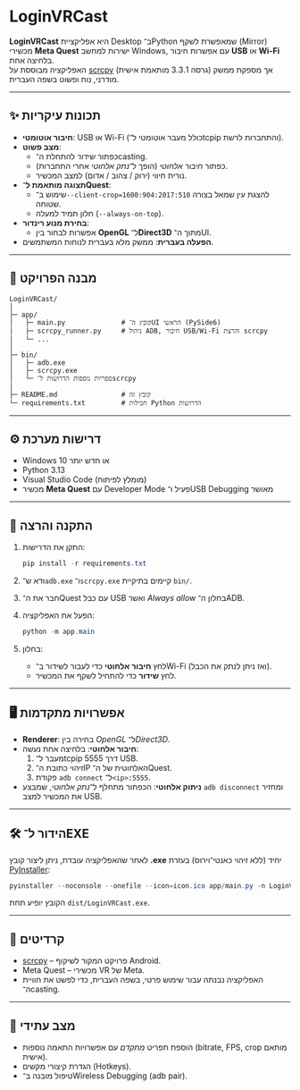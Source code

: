 # LoginVRCast

**LoginVRCast** היא אפליקציית Desktop ב־Python שמאפשרת לשקף (Mirror) מכשירי **Meta Quest** ישירות למחשב Windows, עם אפשרות חיבור **USB** או **Wi-Fi** בלחיצה אחת.  
האפליקציה מבוססת על [scrcpy](https://github.com/Genymobile/scrcpy) (גרסה 3.3.1 מותאמת אישית) אך מספקת ממשק מודרני, נוח ופשוט בשפה העברית.

---

## ✨ תכונות עיקריות

- **חיבור אוטומטי**: USB או Wi-Fi (כולל מעבר אוטומטי ל־tcpip והתחברות לרשת).
- **מצב פשוט**:
  - כפתור *שידור* להתחלת ה־casting.
  - כפתור *חיבור אלחוטי* (הופך ל־*נתק אלחוטי* אחרי התחברות).
  - נורית חיווי (ירוק / צהוב / אדום) למצב המכשיר.
- **תצוגה מותאמת ל־Quest**:
  - שימוש ב־`--client-crop=1600:904:2017:510` להצגת עין שמאל בצורה שטוחה.
  - חלון תמיד למעלה (`--always-on-top`).
- **בחירת מנוע רינדור**:
  - אפשרות לבחור בין **OpenGL** ל־**Direct3D** מתוך ה־UI.
- **הפעלה בעברית**: ממשק מלא בעברית לנוחות המשתמשים.

---

## 📂 מבנה הפרויקט

```
LoginVRCast/
│
├─ app/
│   ├─ main.py              # קובץ ה־UI הראשי (PySide6)
│   ├─ scrcpy_runner.py     # ניהול ADB, חיבור USB/Wi-Fi והרצת scrcpy
│   └─ ...
│
├─ bin/
│   ├─ adb.exe
│   ├─ scrcpy.exe
│   └─ ספריות נוספות הדרושות ל־scrcpy
│
├─ README.md                # קובץ זה
└─ requirements.txt         # חבילות Python הדרושות
```

---

## ⚙️ דרישות מערכת

- Windows 10 או חדש יותר
- Python 3.13
- Visual Studio Code (מומלץ לפיתוח)
- מכשיר **Meta Quest** עם Developer Mode פעיל ו־USB Debugging מאושר

---

## 🚀 התקנה והרצה

1. התקן את הדרישות:
   ```powershell
   pip install -r requirements.txt
   ```

2. ודא ש־`adb.exe` ו־`scrcpy.exe` קיימים בתיקיית `bin/`.

3. חבר את ה־Quest עם כבל USB ואשר *Always allow* בחלון ה־ADB.

4. הפעל את האפליקציה:
   ```powershell
   python -m app.main
   ```

5. בחלון:
   - לחץ **חיבור אלחוטי** כדי לעבור לשידור ב־Wi-Fi (ואז ניתן לנתק את הכבל).
   - לחץ **שידור** כדי להתחיל לשקף את המכשיר.

---

## 🖥️ אפשרויות מתקדמות

- **Renderer**: בחירה בין *OpenGL* ל־*Direct3D*.  
- **חיבור אלחוטי**: בלחיצה אחת נעשה:
  1. מעבר ל־tcpip 5555 דרך USB.
  2. זיהוי כתובת ה־IP האלחוטית של ה־Quest.
  3. פקודת `adb connect` ל־`<ip>:5555`.
- **ניתוק אלחוטי**: הכפתור מתחלף ל־*נתק אלחוטי*, שמבצע `adb disconnect` ומחזיר את המכשיר למצב USB.

---

## 🛠️ הידור ל־EXE

לאחר שהאפליקציה עובדת, ניתן ליצור קובץ **.exe** יחיד (ללא זיהוי כאנטי־וירוס) בעזרת [PyInstaller](https://pyinstaller.org/):

```powershell
pyinstaller --noconsole --onefile --icon=icon.ico app/main.py -n LoginVRCast
```

הקובץ יופיע תחת `dist/LoginVRCast.exe`.

---

## 📖 קרדיטים

- [scrcpy](https://github.com/Genymobile/scrcpy) – פרויקט המקור לשיקוף Android.
- Meta Quest – מכשירי VR של Meta.
- האפליקציה נבנתה עבור שימוש פרטי, בשפה העברית, כדי לפשט את חוויית ה־casting.

---

## 📌 מצב עתידי

- הוספת תפריט *מתקדם* עם אפשרויות התאמה נוספות (bitrate, FPS, crop מותאם אישית).
- הגדרת קיצורי מקשים (Hotkeys).
- טיפול מובנה ב־Wireless Debugging (adb pair).
